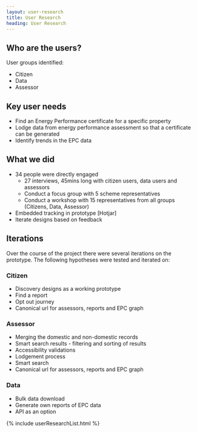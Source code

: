 ```yaml
---
layout: user-research
title: User Research
heading: User Research
---
```


## Who are the users?
User groups identified:
* Citizen 
* Data 
* Assessor

## Key user needs
* Find an Energy Performance certificate for a specific property
* Lodge data from energy performance assessment so that a certificate can be generated
* Identify trends in the EPC data

## What we did
* 34 people were directly engaged 
  * 27 interviews, 45mins long with citizen users, data users and assessors
  * Conduct a focus group with 5 scheme representatives
  * Conduct a workshop with 15 representatives from all groups (Citizens, Data, Assessor)
* Embedded tracking in prototype [Hotjar]
* Iterate designs based on feedback

## Iterations
Over the course of the project there were several iterations on the prototype. The following hypotheses were tested and iterated on:

### Citizen
* Discovery designs as a working prototype
* Find a report
* Opt out journey
* Canonical url for assessors, reports and EPC graph 

### Assessor
* Merging the domestic and non-domestic records
* Smart search results - filtering and sorting of results
* Accessibility validations
* Lodgement process
* Smart search 
* Canonical url for assessors, reports and EPC graph 

### Data 
* Bulk data download
* Generate own reports of EPC data
* API as an option


{% include userResearchList.html %}





